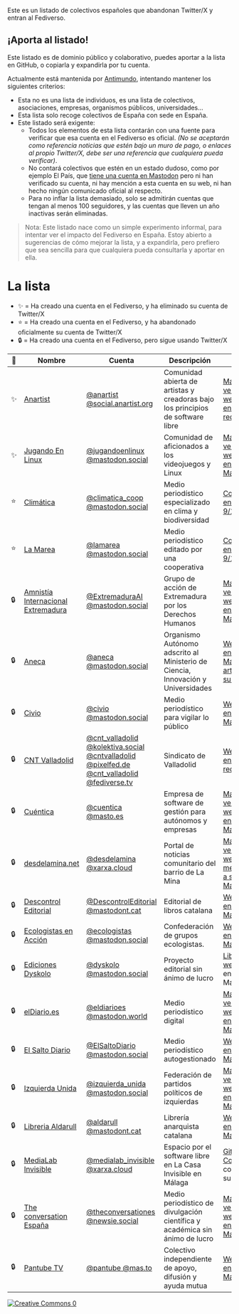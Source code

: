 Este es un listado de colectivos españoles que abandonan Twitter/X y entran al Fediverso.

## ¡Aporta al listado!

Este listado es de dominio público y colaborativo, puedes aportar a la lista en GitHub, o copiarla y expandirla por tu cuenta.

Actualmente está mantenida por [Antimundo](https://antimundo.es/), intentando mantener los siguientes criterios:

- Esta no es una lista de individuos, es una lista de colectivos, asociaciones, empresas, organismos públicos, universidades...
- Esta lista solo recoge colectivos de España con sede en España.
- Este listado será exigente:
    - Todos los elementos de esta lista contarán con una fuente para verificar que esa cuenta en el Fediverso es oficial. _(No se aceptarán como referencia noticias que estén bajo un muro de pago, o enlaces al propio Twitter/X, debe ser una referencia que cualquiera pueda verificar)_.
    - No contará colectivos que estén en un estado dudoso, como por ejemplo El País, que [tiene una cuenta en Mastodon](https://mastodon.social/@el_pais) pero ni han verificado su cuenta, ni hay mención a esta cuenta en su web, ni han hecho ningún comunicado oficial al respecto.
    - Para no inflar la lista demasiado, solo se admitirán cuentas que tengan al menos 100 seguidores, y las cuentas que lleven un año inactivas serán eliminadas.

> Nota:
> Este listado nace como un simple experimento informal, para intentar ver el impacto del Fediverso en España. Estoy abierto a sugerencias de cómo mejorar la lista, y a expandirla, pero prefiero que sea sencilla para que cualquiera pueda consultarla y aportar en ella.

# La lista

- ✨ = Ha creado una cuenta en el Fediverso, y ha eliminado su cuenta de Twitter/X
- ⭐️ = Ha creado una cuenta en el Fediverso, y ha abandonado oficialmente su cuenta de Twitter/X
- 🔒 = Ha creado una cuenta en el Fediverso, pero sigue usando Twitter/X

| 📜 | Nombre | Cuenta | Descripción | Fuente |
|-|-|-|-|-|
| ✨ | [Anartist](https://anartist.org/) | [@anartist @social.anartist.org](https://social.anartist.org/@anartist) | Comunidad abierta de artistas y creadoras bajo los principios de software libre | [Mastodon verificado](https://social.anartist.org/@anartist) y [web con enlace a sus redes](https://anartist.org/) |
| ✨ | [Jugando En Linux](https://jugandoenlinux.com/) | [@jugandoenlinux @mastodon.social](https://mastodon.social/@jugandoenlinux) | Comunidad de aficionados a los videojuegos y Linux | [Mastodon verificado](https://mastodon.social/@jugandoenlinux) y [web con enlace a su Mastodon](https://jugandoenlinux.com/) |
| ⭐️ | [Climática](https://climatica.coop/) | [@climatica_coop @mastodon.social](https://mastodon.social/@climatica_coop) | Medio periodístico especializado en clima y biodiversidad | [Comunicado en su web el 9/1/2025](https://climatica.coop/climatica-deja-de-publicar-en-facebook-e-instagram/) |
| ⭐️ | [La Marea](https://www.lamarea.com/) | [@lamarea @mastodon.social](https://mastodon.social/@lamarea) | Medio periodístico editado por una cooperativa | [Comunicado en su web el 9/1/2025](https://www.lamarea.com/2025/01/09/la-marea-deja-de-publicar-en-facebook-e-instagram/) |
| 🔒 | [Amnistía Internacional Extremadura](https://blogs.es.amnesty.org/extremadura/nosotros/) | [@ExtremaduraAI @mastodon.social](https://mastodon.social/@ExtremaduraAI) | Grupo de acción de Extremadura por los Derechos Humanos | [Mastodon verificado](https://mastodon.social/@ExtremaduraAI) y [web con enlace a su Mastodon](https://blogs.es.amnesty.org/extremadura/nosotros/) |
| 🔒 | [Aneca](https://mastodon.social/@aneca) | [@aneca @mastodon.social](https://mastodon.social/@aneca) | Organismo Autónomo adscrito al Ministerio de Ciencia, Innovación y Universidades | [Web con enlace a su Mastodon](https://www.aneca.es/) y [artículo en su web](https://www.aneca.es/web/guest/-/aneca-aterriza-en-mastodon) |
| 🔒 | [Civio](https://civio.es/) | [@civio @mastodon.social](https://mastodon.social/@civio) | Medio periodístico para vigilar lo público | [Web con enlace a su Mastodon](https://civio.es/) |
| 🔒 | [CNT Valladolid](https://www.cntvalladolid.es/) | [@cnt_valladolid @kolektiva.social](https://kolektiva.social/@cnt_valladolid) <br> [@cntvalladolid @pixelfed.de](https://pixelfed.de/cntvalladolid) <br> [@cnt_valladolid @fediverse.tv](https://fediverse.tv/a/cnt_valladolid/video-channels) | Sindicato de Valladolid | [Web con enlace a sus redes](https://civio.es/) |
| 🔒 | [Cuéntica](https://cuentica.com) | [@cuentica @masto.es](https://masto.es/@cuentica) | Empresa de software de gestión para autónomos y empresas | [Mastodon verificado](https://masto.es/@cuentica) y [web con enlace a su Mastodon](https://cuentica.com/) |
| 🔒 | [desdelamina.net](https://desdelamina.net/) | [@desdelamina @xarxa.cloud](https://xarxa.cloud/@desdelamina) | Portal de noticias comunitario del barrio de La Mina | [Mastodon verificado](https://xarxa.cloud/@desdelamina) y [web con metaetiqueta a su Mastodon](https://desdelamina.net/) |
| 🔒 | [Descontrol Editorial](https://descontrol.cat/) | [@DescontrolEditorial @mastodont.cat](https://mastodont.cat/@DescontrolEditorial) | Editorial de libros catalana | [Web con enlace a su Mastodon](https://descontrol.cat/) |
| 🔒 | [Ecologistas en Acción](https://www.ecologistasenaccion.org/) | [@ecologistas @mastodon.social](https://mastodon.social/@ecologistas) | Confederación de grupos ecologistas. | [Web con enlace a su Mastodon](https://www.ecologistasenaccion.org/) |
| 🔒 | [Ediciones Dyskolo](https://www.dyskolo.cc/) | [@dyskolo @mastodon.social](https://mastodon.social/@dyskolo) | Proyecto editorial sin ánimo de lucro | [Liberapay](https://liberapay.com/dyskolo/donate) y [web](https://www.dyskolo.cc/) con enlace a su Mastodon |
| 🔒 | [elDiario.es](https://www.eldiario.es/) | [@eldiarioes @mastodon.world](https://mastodon.world/@eldiarioes) | Medio periodístico digital | [Mastodon verificado](https://mastodon.world/@eldiarioes) y [web con enlace a su Mastodon](https://www.eldiario.es/) |
| 🔒 | [El Salto Diario](https://www.elsaltodiario.com/) | [@ElSaltoDiario @mastodon.social](https://mastodon.social/@ElSaltoDiario) | Medio periodístico autogestionado | [Web con enlace a su Mastodon](https://www.elsaltodiario.com/) |
| 🔒 | [Izquierda Unida](https://izquierdaunida.org/) | [@izquierda_unida @mastodon.social](https://mastodon.social/@izquierda_unida) | Federación de partidos políticos de izquierdas | [Mastodon verificado](https://mastodon.social/@izquierda_unida) y [web con enlace a su Mastodon](https://izquierdaunida.org/) |
| 🔒 | [Libreria Aldarull](https://aldarull.org/) | [@aldarull @mastodont.cat](https://mastodont.cat/@aldarull) | Librería anarquista catalana | [Web con enlace a su Mastodon](https://aldarull.org/) |
| 🔒 | [MediaLab Invisible](https://lainvisible.net/) | [@medialab_invisible @xarxa.cloud](https://xarxa.cloud/@medialab_invisible) | Espacio por el software libre en La Casa Invisible en Málaga | [GitHub](https://codeberg.org/medialab-invisible) y [Codeberg](https://codeberg.org/medialab-invisible) con enlace a su Mastodon |
| 🔒 | [The conversation España](https://theconversation.com/es) | [@theconversationes @newsie.social](https://newsie.social/@theconversationes) | Medio periodístico de divulgación científica y académica sin ánimo de lucro | [Mastodon verificado](https://newsie.social/@theconversationes) y [web con enlace a su Mastodon](https://desdelamina.net/) |
| 🔒 | [Pantube TV](https://pantube.tv/) | [@pantube @mas.to](https://mas.to/@pantube) | Colectivo independiente de apoyo, difusión y ayuda mutua | [Web con enlace a su Mastodon](https://pantube.tv/linktree/) |


[![Creative Commons 0](https://upload.wikimedia.org/wikipedia/commons/4/43/CC_Zero_badge.svg)](https://creativecommons.org/publicdomain/zero/1.0/deed)
